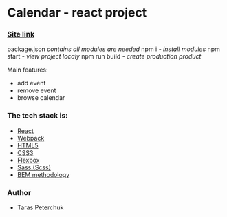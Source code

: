 # Calendar - react project

### [Site link](https://harmonious-centaur-cde4e5.netlify.app/)

package.json _contains all modules are needed_
npm i _- install modules_
npm start _- view project localy_
npm run build _- create production product_

Main features:

- add event
- remove event
- browse calendar

### The tech stack is:

- [React](https://uk.reactjs.org/)
- [Webpack](https://webpack.js.org/)
- [HTML5](https://en.wikipedia.org/wiki/HTML5)
- [CSS3](https://en.wikipedia.org/wiki/Cascading_Style_Sheets)
- [Flexbox](https://en.wikipedia.org/wiki/CSS_Flexible_Box_Layout)
- [Sass (Scss)](https://sass-lang.com/)
- [BEM methodology](https://en.bem.info/methodology/)

### Author

- Taras Peterchuk
